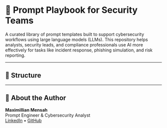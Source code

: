 # 🧠 Prompt Playbook for Security Teams

A curated library of prompt templates built to support cybersecurity workflows using large language models (LLMs). This repository helps analysts, security leads, and compliance professionals use AI more effectively for tasks like incident response, phishing simulation, and risk reporting.

---

## 📁 Structure

---

## 🔐 About the Author

**Maximillian Mensah**  
Prompt Engineer & Cybersecurity Analyst  
[LinkedIn](https://www.linkedin.com/in/maximillymens) • [GitHub](https://github.com/maximillymens)
